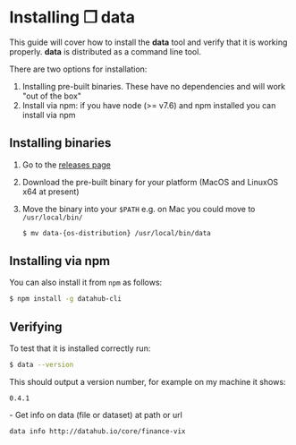 # Installing ❒ data

This guide will cover how to install the **data** tool and verify that it is working properly. **data** is distributed as a command line tool.

There are two options for installation:

1. Installing pre-built binaries. These have no dependencies and will work "out of the box"
2. Install via npm: if you have node (>= v7.6) and npm installed you can install via npm

## Installing binaries

1. Go to the [releases page](https://github.com/datahq/datahub-cli/releases)
2. Download the pre-built binary for your platform (MacOS and LinuxOS x64 at present)
3. Move the binary into your `$PATH` e.g. on Mac you could move to `/usr/local/bin/`
 
    ```bash
    $ mv data-{os-distribution} /usr/local/bin/data
    ```

## Installing via npm

You can also install it from `npm` as follows:

```bash
$ npm install -g datahub-cli
```

## Verifying

To test that it is installed correctly run:

```bash
$ data --version
```

This should output a version number, for example on my machine it shows:

```
0.4.1
```

\- Get info on data (file or dataset) at path or url
```bash
data info http://datahub.io/core/finance-vix
```



